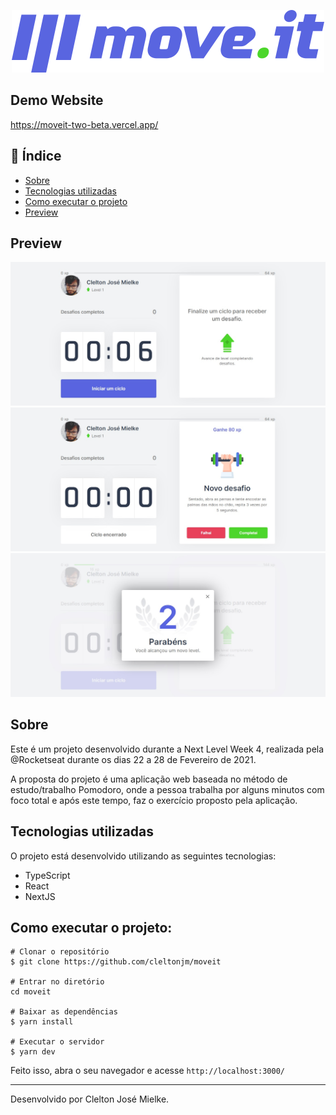 
<p align="center">
<img src="https://github.com/cleltonjm/moveit/blob/main/github/logo.svg">
</p>

## Demo Website
https://moveit-two-beta.vercel.app/

## :notebook: Índice

* [Sobre](#Sobre)
* [Tecnologias utilizadas](#tec)
* [Como executar o projeto](#exec)
* [Preview](#preview)

## Preview
![](https://github.com/cleltonjm/moveit/blob/main/github/main.jpg?raw=true)
![](https://github.com/cleltonjm/moveit/blob/main/github/desafio.jpg?raw=true)
![](https://github.com/cleltonjm/moveit/blob/main/github/levelup.jpg?raw=true)

## Sobre
Este é um projeto desenvolvido durante a Next Level Week 4, realizada pela @Rocketseat durante os dias 22 a 28 de Fevereiro de 2021.

A proposta do projeto é uma aplicação web baseada no método de estudo/trabalho Pomodoro, onde a pessoa trabalha por alguns minutos com foco total e após este tempo, faz o exercício proposto pela aplicação. 

## Tecnologias utilizadas<a name="tec" />
O projeto está desenvolvido utilizando as seguintes tecnologias:

* TypeScript
* React
* NextJS

## Como executar o projeto:<a name="exec" />
```
# Clonar o repositório
$ git clone https://github.com/cleltonjm/moveit

# Entrar no diretório
cd moveit

# Baixar as dependências
$ yarn install

# Executar o servidor
$ yarn dev
```

Feito isso, abra o seu navegador e acesse `http://localhost:3000/`

-----
Desenvolvido por Clelton José Mielke.
